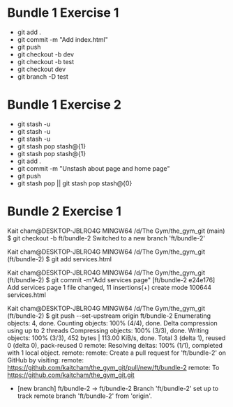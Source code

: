 # Bundle 1 Exercise 1

- git add .
- git commit -m "Add index.html"
- git push
- git checkout -b dev
- git checkout -b test
- git checkout dev
- git branch -D test

# Bundle 1 Exercise 2

- git stash -u
- git stash -u
- git stash -u
- git stash pop stash@{1}
- git stash pop stash@{1}
- git add .
- git commit -m "Unstash about page and home page"
- git push
- git stash pop || git stash pop stash@{0}

# Bundle 2 Exercise 1

Kait cham@DESKTOP-JBLRO4G MINGW64 /d/The Gym/the_gym_git (main)
$ git checkout -b ft/bundle-2
Switched to a new branch 'ft/bundle-2'

Kait cham@DESKTOP-JBLRO4G MINGW64 /d/The Gym/the_gym_git (ft/bundle-2)
$ git add services.html

Kait cham@DESKTOP-JBLRO4G MINGW64 /d/The Gym/the_gym_git (ft/bundle-2)
$ git commit -m"Add services page"
[ft/bundle-2 e24e176] Add services page
1 file changed, 11 insertions(+)
create mode 100644 services.html

Kait cham@DESKTOP-JBLRO4G MINGW64 /d/The Gym/the_gym_git (ft/bundle-2)
$ git push --set-upstream origin ft/bundle-2
Enumerating objects: 4, done.
Counting objects: 100% (4/4), done.
Delta compression using up to 2 threads
Compressing objects: 100% (3/3), done.
Writing objects: 100% (3/3), 452 bytes | 113.00 KiB/s, done.
Total 3 (delta 1), reused 0 (delta 0), pack-reused 0
remote: Resolving deltas: 100% (1/1), completed with 1 local object.
remote:
remote: Create a pull request for 'ft/bundle-2' on GitHub by visiting:
remote: https://github.com/kaitcham/the_gym_git/pull/new/ft/bundle-2
remote:
To https://github.com/kaitcham/the_gym_git.git

- [new branch] ft/bundle-2 -> ft/bundle-2
  Branch 'ft/bundle-2' set up to track remote branch 'ft/bundle-2' from 'origin'.
